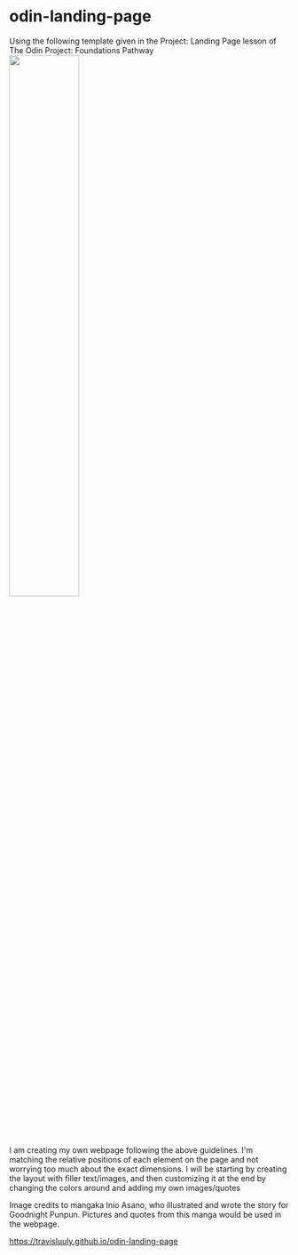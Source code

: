 # odin-landing-page

Using the following template given in the Project: Landing Page lesson of The Odin Project: Foundations Pathway
<img src="https://user-images.githubusercontent.com/131628691/236912167-958a3b21-f3e5-4f99-93ec-f472036f32bb.png" width= 50% height=50%>

I am creating my own webpage following the above guidelines. I'm matching the relative positions of each element on the page and not worrying too much about the exact dimensions. I will be starting by creating the layout with filler text/images, and then customizing it at the end by changing the colors around and adding my own images/quotes

Image credits to mangaka Inio Asano, who illustrated and wrote the story for Goodnight Punpun. Pictures and quotes from this manga would be used in the webpage.

https://travisluuly.github.io/odin-landing-page